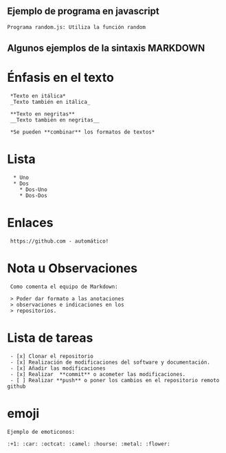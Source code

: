 
## Ejemplo de programa en javascript


    Programa random.js: Utiliza la función random

## Algunos ejemplos de la sintaxis MARKDOWN

   # Énfasis en el texto
 
     *Texto en itálica*
     _Texto también en itálica_

     **Texto en negritas**
     __Texto también en negritas__
   
     *Se pueden **combinar** los formatos de textos*

   # Lista

      * Uno
      * Dos
        * Dos-Uno
        * Dos-Dos
 
   # Enlaces

     https://github.com - automático!

   # Nota u Observaciones
   
     Como comenta el equipo de Markdown:
   
     > Poder dar formato a las anotaciones
     > observaciones e indicaciones en los 
     > repositorios.

   # Lista de tareas

     - [x] Clonar el repositorio
     - [x] Realización de modificaciones del software y documentación.
     - [x] Añadir las modificaciones
     - [x] Realizar  **commit** o acometer las modificaciones.
     - [ ] Realizar **push** o poner los cambios en el repositorio remoto github
      
  # emoji

    Ejemplo de emoticonos:

    :+1: :car: :octcat: :camel: :hourse: :metal: :flower:
